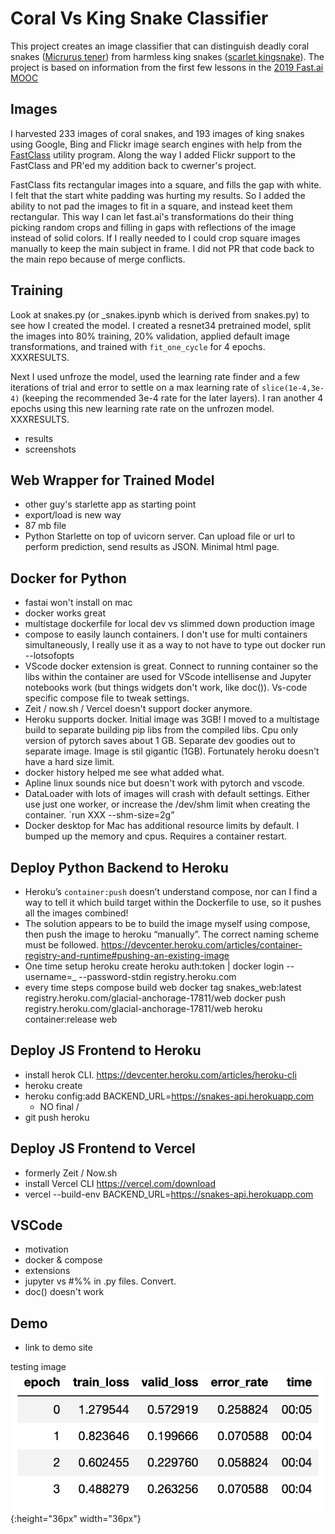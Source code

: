 # Coral Vs King Snake Classifier

This project creates an image classifier that can distinguish deadly coral snakes ([Micrurus tener](https://en.wikipedia.org/wiki/Micrurus_tener)) from harmless king snakes ([scarlet kingsnake](https://en.wikipedia.org/wiki/Scarlet_kingsnake)). The project is based on information from the first few lessons in the [2019 Fast.ai MOOC](https://course.fast.ai/)

## Images

I harvested 233 images of coral snakes, and 193 images of king snakes using Google, Bing and Flickr image search engines with help from the [FastClass](https://github.com/cwerner/fastclass) utility program. Along the way I added Flickr support to the FastClass and PR'ed my addition back to cwerner's project.

FastClass fits rectangular images into a square, and fills the gap with white. I felt that the start white padding was hurting my results. So I added the ability to not pad the images to fit in a square, and instead keet them rectangular. This way I can let fast.ai's transformations do their thing picking random crops and filling in gaps with reflections of the image instead of solid colors. If I really needed to I could crop square images manually to keep the main subject in frame. I did not PR that code back to the main repo because of merge conflicts.

## Training

Look at snakes.py (or \_snakes.ipynb which is derived from snakes.py) to see how I created the model. I created a resnet34 pretrained model, split the images into 80% training, 20% validation, applied default image transformations, and trained with `fit_one_cycle` for 4 epochs. XXXRESULTS.

Next I used unfroze the model, used the learning rate finder and a few iterations of trial and error to settle on a max learning rate of `slice(1e-4,3e-4)` (keeping the recommended 3e-4 rate for the later layers). I ran another 4 epochs using this new learning rate rate on the unfrozen model. XXXRESULTS.

- results
- screenshots

## Web Wrapper for Trained Model

- other guy's starlette app as starting point
- export/load is new way
- 87 mb file
- Python Starlette on top of uvicorn server. Can upload file or url to perform prediction, send results as JSON. Minimal html page.

## Docker for Python

- fastai won't install on mac
- docker works great
- multistage dockerfile for local dev vs slimmed down production image
- compose to easily launch containers. I don't use for multi containers simultaneously, I really use it as a way to not have to type out docker run --lotsofopts
- VScode docker extension is great. Connect to running container so the libs within the container are used for VScode intellisense and Jupyter notebooks work (but things widgets don't work, like doc()). Vs-code specific compose file to tweak settings.
- Zeit / now.sh / Vercel doesn't support docker anymore.
- Heroku supports docker. Initial image was 3GB! I moved to a multistage build to separate building pip libs from the compiled libs. Cpu only version of pytorch saves about 1 GB. Separate dev goodies out to separate image. Image is stil gigantic (1GB). Fortunately heroku doesn't have a hard size limit.
- docker history helped me see what added what.
- Apline linux sounds nice but doesn't work with pytorch and vscode.
- DataLoader with lots of images will crash with default settings. Either use just one worker, or increase the /dev/shm limit when creating the container. `run XXX --shm-size=2g”
- Docker desktop for Mac has additional resource limits by default. I bumped up the memory and cpus. Requires a container restart.

## Deploy Python Backend to Heroku

- Heroku’s `container:push` doesn’t understand compose, nor can I find a way to tell it which build target within the Dockerfile to use, so it pushes all the images combined!
- The solution appears to be to build the image myself using compose, then push the image to heroku “manually”. The correct naming scheme must be followed. https://devcenter.heroku.com/articles/container-registry-and-runtime#pushing-an-existing-image
- One time setup
  heroku create
  heroku auth:token | docker login --username=\_ --password-stdin registry.heroku.com
- every time steps
  compose build web
  docker tag snakes_web:latest registry.heroku.com/glacial-anchorage-17811/web
  docker push registry.heroku.com/glacial-anchorage-17811/web
  heroku container:release web

## Deploy JS Frontend to Heroku

- install herok CLI. https://devcenter.heroku.com/articles/heroku-cli
- heroku create
- heroku config:add BACKEND_URL=https://snakes-api.herokuapp.com
  - NO final /
- git push heroku

## Deploy JS Frontend to Vercel

- formerly Zeit / Now.sh
- install Vercel CLI https://vercel.com/download
- vercel --build-env BACKEND_URL=https://snakes-api.herokuapp.com

## VSCode

- motivation
- docker & compose
- extensions
- jupyter vs #%% in .py files. Convert.
- doc() doesn't work

## Demo

- link to demo site

testing image ![training stage 1](readme/train1.png){:height="36px" width="36px"}

